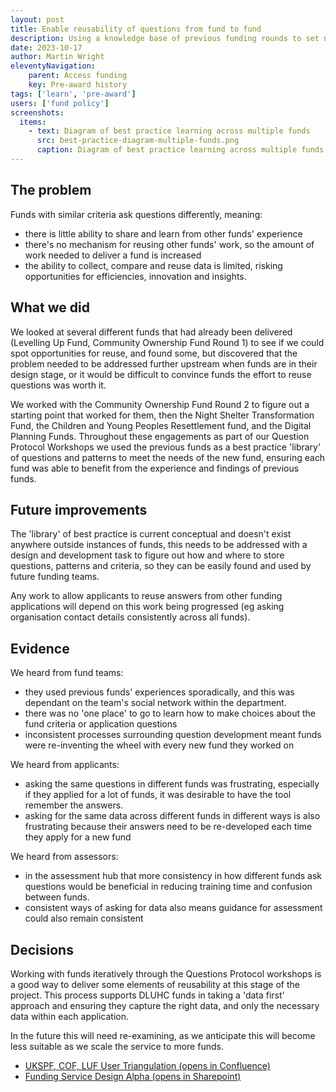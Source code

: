 ```yaml
---
layout: post
title: Enable reusability of questions from fund to fund
description: Using a knowledge base of previous funding rounds to set new funds up for success and contribute insights back to the service.
date: 2023-10-17
author: Martin Wright
eleventyNavigation:
    parent: Access funding
    key: Pre-award history
tags: ['learn', 'pre-award'] 
users: ['fund policy']
screenshots:
  items:
    - text: Diagram of best practice learning across multiple funds
      src: best-practice-diagram-multiple-funds.png
      caption: Diagram of best practice learning across multiple funds
---
```


## The problem
Funds with similar criteria ask questions differently, meaning:
- there is little ability to share and learn from other funds' experience
- there's no mechanism for reusing other funds' work, so the amount of work needed to deliver a fund is increased
- the ability to collect, compare and reuse data is limited, risking opportunities for efficiencies, innovation and insights.

## What we did
We looked at several different funds that had already been delivered (Levelling Up Fund, Community Ownership Fund Round 1) to see if we could spot opportunities for reuse, and found some, but discovered that the problem needed to be addressed further upstream when funds are in their design stage, or it would be difficult to convince funds the effort to reuse questions was worth it.

We worked with the Community Ownership Fund Round 2 to figure out a starting point that worked for them, then the Night Shelter Transformation Fund, the Children and Young Peoples Resettlement fund, and the Digital Planning Funds. Throughout these engagements as part of our Question Protocol Workshops we used the previous funds as a best practice 'library' of questions and patterns to meet the needs of the new fund, ensuring each fund was able to benefit from the experience and findings of previous funds.

## Future improvements
The 'library' of best practice is current conceptual and doesn't exist anywhere outside instances of funds, this needs to be addressed with a design and development task to figure out how and where to store questions, patterns and criteria, so they can be easily found and used by future funding teams.

Any work to allow applicants to reuse answers from other funding applications will depend on this work being progressed (eg asking organisation contact details consistently across all funds).

## Evidence
We heard from fund teams: 
- they used previous funds' experiences sporadically, and this was dependant on the team's social network within the department.
- there was no 'one place' to go to learn how to make choices about the fund criteria or application questions
- inconsistent processes surrounding question development meant funds were re-inventing the wheel with every new fund they worked on

We heard from applicants: 
- asking the same questions in different funds was frustrating, especially if they applied for a lot of funds, it was desirable to have the tool remember the answers.
- asking for the same data across different funds in different ways is also frustrating because their answers need to be re-developed each time they apply for a new fund

We heard from assessors: 
- in the assessment hub that more consistency in how different funds ask questions would be beneficial in reducing training time and confusion between funds.
- consistent ways of asking for data also means guidance for assessment could also remain consistent

## Decisions
Working with funds iteratively through the Questions Protocol workshops is a good way to deliver some elements of reusability at this stage of the project. This process supports DLUHC funds in taking a 'data first' approach and ensuring they capture the right data, and only the necessary data within each application.

In the future this will need re-examining, as we anticipate this will become less suitable as we scale the service to more funds.



- [UKSPF, COF, LUF User Triangulation (opens in Confluence)](https://dluhcdigital.atlassian.net/wiki/spaces/FS/pages/5224385/UKSPF+COF+and+LUF+User+Research+Triangulation)
- [Funding Service Design Alpha (opens in Sharepoint)](https://mhclg.sharepoint.com/:p:/s/FundingServiceDesignTeam/ESBbMtD5lbNDtJsHWNdoDnEBF2Xz7XtxUO0qB0WMiqno-g?e=PcOQc7)
